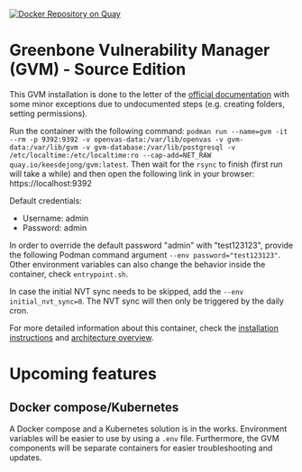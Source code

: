 [![Docker Repository on Quay](https://quay.io/repository/keesdejong/gvm/status "Docker Repository on Quay")](https://quay.io/repository/keesdejong/gvm)

# Greenbone Vulnerability Manager (GVM) - Source Edition 
This GVM installation is done to the letter of the [official documentation](https://greenbone.github.io/docs/) with some minor exceptions due to undocumented steps (e.g. creating folders, setting permissions).

Run the container with the following command: `podman run --name=gvm -it --rm -p 9392:9392 -v openvas-data:/var/lib/openvas -v gvm-data:/var/lib/gvm -v gvm-database:/var/lib/postgresql -v /etc/localtime:/etc/localtime:ro --cap-add=NET_RAW quay.io/keesdejong/gvm:latest`. Then wait for the `rsync` to finish (first run will take a while) and then open the following link in your browser: https://localhost:9392

Default credentials:
* Username: admin
* Password: admin

In order to override the default password "admin" with "test123123", provide the following Podman command argument `--env password="test123123"`. Other environment variables can also change the behavior inside the container, check `entrypoint.sh`.

In case the initial NVT sync needs to be skipped, add the `--env initial_nvt_sync=0`. The NVT sync will then only be triggered by the daily cron.

For more detailed information about this container, check the [installation instructions](https://community.greenbone.net/t/gvm-21-04-stable-initial-release-2021-04-16/8942) and [architecture overview](https://community.greenbone.net/t/about-gvm-20-08-and-21-04-architecture/8449).

# Upcoming features
## Docker compose/Kubernetes
A Docker compose and a Kubernetes solution is in the works. Environment variables will be easier to use by using a `.env` file. Furthermore, the GVM components will be separate containers for easier troubleshooting and updates.
